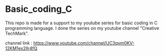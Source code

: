 # Basic_coding_C
This repo is made for a support to my youtube series for basic coding in C programming language.
I done the series on my youtube channel "Creative TechMark".

channel link : https://www.youtube.com/channel/UC3qvm0KV-12KM1ex2llr4fQ
